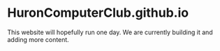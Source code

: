 HuronComputerClub.github.io
===========================
This website will hopefully run one day.
We are currently building it and adding more content.